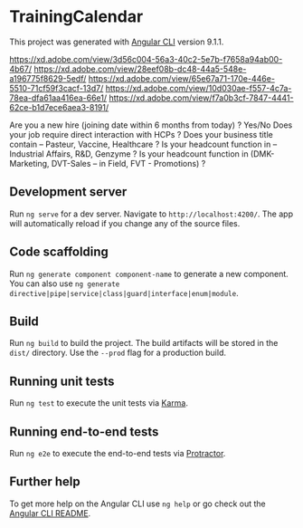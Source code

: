 # TrainingCalendar

This project was generated with [Angular CLI](https://github.com/angular/angular-cli) version 9.1.1.

https://xd.adobe.com/view/3d56c004-56a3-40c2-5e7b-f7658a94ab00-4b67/
https://xd.adobe.com/view/28eef08b-dc48-44a5-548e-a196775f8629-5edf/
https://xd.adobe.com/view/65e67a71-170e-446e-5510-71cf59f3cacf-13d7/
https://xd.adobe.com/view/10d030ae-f557-4c7a-78ea-dfa61aa416ea-66e1/
https://xd.adobe.com/view/f7a0b3cf-7847-4441-62ce-b1d7ece6aea3-8191/


Are you a new hire (joining date within 6 months from today) ? Yes/No
Does your job require direct interaction with HCPs ? 
Does your business title contain – Pasteur, Vaccine, Healthcare ?
Is your headcount function in – Industrial Affairs, R&D, Genzyme ?
Is your headcount function in (DMK-Marketing, DVT-Sales – in Field, FVT - Promotions) ?



## Development server

Run `ng serve` for a dev server. Navigate to `http://localhost:4200/`. The app will automatically reload if you change any of the source files.

## Code scaffolding

Run `ng generate component component-name` to generate a new component. You can also use `ng generate directive|pipe|service|class|guard|interface|enum|module`.

## Build

Run `ng build` to build the project. The build artifacts will be stored in the `dist/` directory. Use the `--prod` flag for a production build.

## Running unit tests

Run `ng test` to execute the unit tests via [Karma](https://karma-runner.github.io).

## Running end-to-end tests

Run `ng e2e` to execute the end-to-end tests via [Protractor](http://www.protractortest.org/).

## Further help

To get more help on the Angular CLI use `ng help` or go check out the [Angular CLI README](https://github.com/angular/angular-cli/blob/master/README.md).
